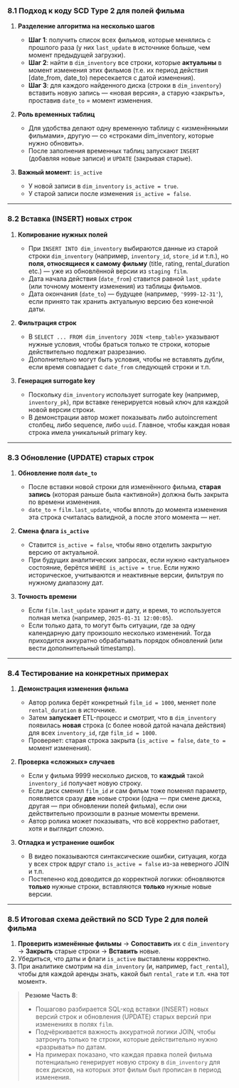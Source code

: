 ### 8.1 Подход к коду SCD Type 2 для полей фильма

1. **Разделение алгоритма на несколько шагов**
    
    - **Шаг 1**: получить список всех фильмов, которые менялись с прошлого раза (у них `last_update` в источнике больше, чем момент предыдущей загрузки).
    - **Шаг 2**: найти в `dim_inventory` все строки, которые **актуальны** в момент изменения этих фильмов (т.е. их период действия [date_from, date_to) пересекается с датой изменения).
    - **Шаг 3**: для каждого найденного диска (строки в `dim_inventory`) вставить новую запись — «новая версия», а старую «закрыть», проставив `date_to` = момент изменения.
2. **Роль временных таблиц**
    
    - Для удобства делают одну временную таблицу с «изменёнными фильмами», другую — со «строками dim_inventory, которые нужно обновить».
    - После заполнения временных таблиц запускают `INSERT` (добавляя новые записи) и `UPDATE` (закрывая старые).
3. **Важный момент**: `is_active`
    
    - У новой записи в `dim_inventory` `is_active = true`.
    - У старой записи после изменения `is_active = false`.

---

### 8.2 Вставка (INSERT) новых строк

1. **Копирование нужных полей**
    
    - При `INSERT INTO dim_inventory` выбираются данные из старой строки `dim_inventory` (например, `inventory_id`, `store_id` и т.п.), но **поля, относящиеся к самому фильму** (title, rating, rental_duration etc.) — уже из обновлённой версии из `staging film`.
    - Дата начала действия (`date_from`) ставится равной `last_update` (или точному моменту изменения) из таблицы фильмов.
    - Дата окончания (`date_to`) — будущее (например, `'9999-12-31'`), если принято так хранить актуальную версию без конечной даты.
2. **Фильтрация строк**
    
    - В `SELECT ... FROM dim_inventory JOIN <temp_table>` указывают нужные условия, чтобы браться только те строки, которые действительно подлежат разрезанию.
    - Дополнительно могут быть условия, чтобы не вставлять дубли, если время совпадает с `date_from` следующей строки и т.п.
3. **Генерация surrogate key**
    
    - Поскольку `dim_inventory` использует surrogate key (например, `inventory_pk`), при вставке генерируется новый ключ для каждой новой версии строки.
    - В демонстрации автор может показывать либо autoincrement столбец, либо sequence, либо `uuid`. Главное, чтобы каждая новая строка имела уникальный primary key.

---

### 8.3 Обновление (UPDATE) старых строк

1. **Обновление поля `date_to`**
    
    - После вставки новой строки для изменённого фильма, **старая запись** (которая раньше была «активной») должна быть закрыта по времени изменения.
    - `date_to` = `film.last_update`, чтобы вплоть до момента изменения эта строка считалась валидной, а после этого момента — нет.
2. **Смена флага `is_active`**
    
    - Ставится `is_active = false`, чтобы явно отделить закрытую версию от актуальной.
    - При будущих аналитических запросах, если нужно «актуальное» состояние, берётся `WHERE is_active = true`. Если нужно историческое, учитываются и неактивные версии, фильтруя по нужному диапазону дат.
3. **Точность времени**
    
    - Если `film.last_update` хранит и дату, и время, то используется полная метка (например, `2025-01-31 12:00:05`).
    - Если только дата, то могут быть ситуации, где за одну календарную дату произошло несколько изменений. Тогда приходится аккуратно обрабатывать порядок обновлений (или вести дополнительный timestamp).

---

### 8.4 Тестирование на конкретных примерах

1. **Демонстрация изменения фильма**
    
    - Автор ролика берёт конкретный `film_id = 1000`, меняет поле `rental_duration` в источнике.
    - Затем **запускает** ETL-процесс и смотрит, что в `dim_inventory` появилась **новая** строка (с более новой датой начала действия) для всех `inventory_id`, где `film_id = 1000`.
    - Проверяет: старая строка закрыта (`is_active = false`, `date_to =` момент изменения).
2. **Проверка «сложных» случаев**
    
    - Если у фильма 9999 несколько дисков, то **каждый** такой `inventory_id` получает новую строку.
    - Если диск сменил `film_id` _и_ сам фильм тоже поменял параметр, появляется сразу **две** новые строки (одна — при смене диска, другая — при обновлении полей фильма), если они действительно произошли в разные моменты времени.
    - Автор ролика может показывать, что всё корректно работает, хотя и выглядит сложно.
3. **Отладка и устранение ошибок**
    
    - В видео показываются синтаксические ошибки, ситуация, когда у всех строк вдруг стало `is_active = false` из-за неверного JOIN и т.п.
    - Постепенно код доводится до корректной логики: обновляются **только** нужные строки, вставляются **только** нужные новые версии.

---

### 8.5 Итоговая схема действий по SCD Type 2 для полей фильма

1. **Проверить изменённые фильмы** → **Сопоставить** их с `dim_inventory` → **Закрыть** старые строки → **Вставить** новые.
2. Убедиться, что даты и флаги `is_active` выставлены корректно.
3. При аналитике смотрим на `dim_inventory` (и, например, `fact_rental`), чтобы для каждой аренды знать, какой был `rental_rate` и т.п. «на тот момент».

> **Резюме Часть 8**:
> 
> - Пошагово разбирается SQL-код вставки (INSERT) новых версий строк и обновления (UPDATE) старых версий при изменениях в полях `film`.
> - Подчёркивается важность аккуратной логики JOIN, чтобы затронуть только те строки, которые действительно нужно «разрывать» по датам.
> - На примерах показано, что каждая правка полей фильма потенциально генерирует новую строку в `dim_inventory` для всех дисков, на которых этот фильм был прописан в период изменения.